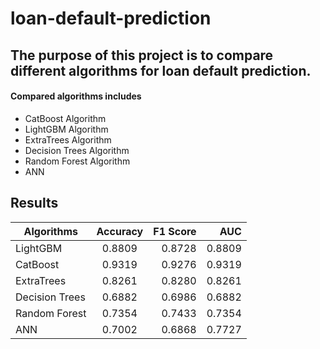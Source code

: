 # loan-default-prediction

## The purpose of this project is to compare different algorithms for loan default prediction.

#### Compared algorithms includes
  * CatBoost Algorithm
  * LightGBM Algorithm
  * ExtraTrees Algorithm
  * Decision Trees Algorithm
  * Random Forest Algorithm
  * ANN

## Results

| Algorithms     | Accuracy        | F1 Score  | AUC     |
| -------------  |:-------------:  | -----:    | ----:   |
| LightGBM       | 0.8809          | 0.8728    | 0.8809  |
| CatBoost       | 0.9319          | 0.9276    | 0.9319  |
| ExtraTrees     | 0.8261          | 0.8280    | 0.8261  |
| Decision Trees | 0.6882          | 0.6986    | 0.6882  |
| Random Forest  | 0.7354          | 0.7433    | 0.7354  |
| ANN            | 0.7002          | 0.6868    | 0.7727  |
